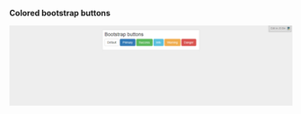 **Colored bootstrap buttons**

![bootstrap-buttons](https://github.com/lazarnorberto/common-components/blob/master/buttons/bootstrap-buttons/bootstrap-buttons.PNG)